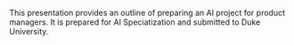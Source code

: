 This presentation provides an outline of preparing an AI project for product managers. It is prepared for AI Speciatization  and submitted to Duke University.
